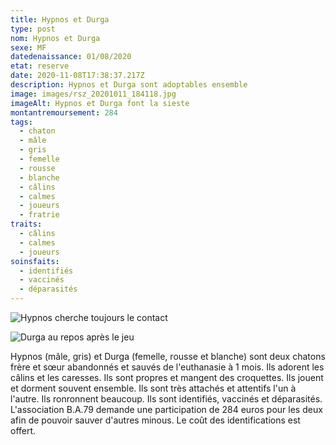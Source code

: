 ```yaml
---
title: Hypnos et Durga
type: post
nom: Hypnos et Durga
sexe: MF
datedenaissance: 01/08/2020
etat: reserve
date: 2020-11-08T17:38:37.217Z
description: Hypnos et Durga sont adoptables ensemble
image: images/rsz_20201011_184118.jpg
imageAlt: Hypnos et Durga font la sieste
montantremoursement: 284
tags:
  - chaton
  - mâle
  - gris
  - femelle
  - rousse
  - blanche
  - câlins
  - calmes
  - joueurs
  - fratrie
traits:
  - câlins
  - calmes
  - joueurs
soinsfaits:
  - identifiés
  - vaccinés
  - déparasités
---
```

![](images/rsz_20201019_125104.jpg "Hypnos cherche toujours le contact")

![](images/rsz_20201011_183943.jpg "Durga au repos après le jeu")

Hypnos (mâle, gris) et Durga (femelle, rousse et blanche) sont deux chatons frère et sœur abandonnés et sauvés de l'euthanasie à 1 mois. Ils adorent les câlins et les caresses. Ils sont propres et mangent des croquettes. Ils jouent et dorment souvent ensemble. Ils sont très attachés et attentifs l'un à l'autre. Ils ronronnent beaucoup. Ils sont identifiés, vaccinés et déparasités. L'association B.A.79 demande une participation de 284 euros pour les deux afin de pouvoir sauver d'autres minous. Le coût des identifications est offert.